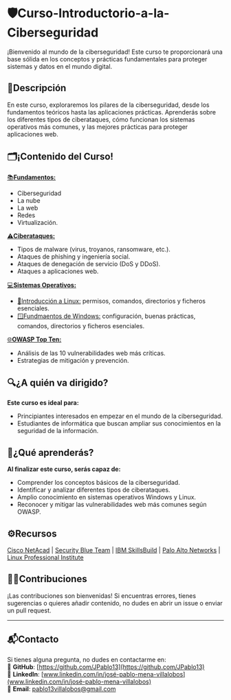 # 🛡️Curso-Introductorio-a-la-Ciberseguridad
¡Bienvenido al mundo de la ciberseguridad! Este curso te proporcionará una base sólida en los conceptos y prácticas fundamentales para proteger sistemas y datos en el mundo digital.

## 📄Descripción
En este curso, exploraremos los pilares de la ciberseguridad, desde los fundamentos teóricos hasta las aplicaciones prácticas. Aprenderás sobre los diferentes tipos de ciberataques, cómo funcionan los sistemas operativos más comunes, y las mejores prácticas para proteger aplicaciones web.

## 🗂️¡Contenido del Curso!
[📚**Fundamentos:**](https://github.com/JPablo13/Curso-Introductorio-a-la-Ciberseguridad/tree/main/1.%20Fundamentos)
-  Ciberseguridad
-  La nube
-  La web
-  Redes
-  Virtualización.

[⚠**Ciberataques:**](https://github.com/JPablo13/Curso-Introductorio-a-la-Ciberseguridad/tree/main/2.%20Ciberataques)
- Tipos de malware (virus, troyanos, ransomware, etc.).
- Ataques de phishing y ingeniería social.
- Ataques de denegación de servicio (DoS y DDoS).
- Ataques a aplicaciones web.

[💻**Sistemas Operativos:**](https://github.com/JPablo13/Curso-Introductorio-a-la-Ciberseguridad/tree/main/3.%20Sistemas%20Operativos)
- [🐧Introducción a Linux:](https://github.com/JPablo13/Curso-Introductorio-a-la-Ciberseguridad/tree/main/3.%20Sistemas%20Operativos/Linux) permisos, comandos, directorios y ficheros esenciales.
- [🪟Fundmaentos de Windows:](https://github.com/JPablo13/Curso-Introductorio-a-la-Ciberseguridad/tree/main/3.%20Sistemas%20Operativos/Windows) configuración, buenas prácticas, comandos, directorios y ficheros esenciales.

[🌐**OWASP Top Ten:**](https://github.com/JPablo13/Curso-Introductorio-a-la-Ciberseguridad/tree/main/4.%20OWASP%20Top%2010)
- Análisis de las 10 vulnerabilidades web más críticas.
- Estrategias de mitigación y prevención.

## 🔍¿A quién va dirigido?
**Este curso es ideal para:**
- Principiantes interesados en empezar en el mundo de la ciberseguridad.
- Estudiantes de informática que buscan ampliar sus conocimientos en la seguridad de la información.

## 🧠¿Qué aprenderás?
**Al finalizar este curso, serás capaz de:**
- Comprender los conceptos básicos de la ciberseguridad.
- Identificar y analizar diferentes tipos de ciberataques.
- Amplio conocimiento en sistemas operativos Windows y Linux.
- Reconocer y mitigar las vulnerabilidades web más comunes según OWASP.

## ⚙Recursos
[Cisco NetAcad](https://www.netacad.com/career-paths/cybersecurity?course=&courseLang=en-US)
| [Security Blue Team](https://www.securityblue.team/courses/blue-team-junior-analyst-pathway-bundle)
| [IBM SkillsBuild](http://skillsbuild.org/adult-learners/explore-learning/cybersecurity-analyst)
| [Palo Alto Networks](https://www.paloaltonetworks.com/cyberpedia/free-cybersecurity-education-courses)
| [Linux Professional Institute](https://www.lpi.org/es/our-certifications/linux-essentials-overview/)

## 🧑‍💻Contribuciones
¡Las contribuciones son bienvenidas! Si encuentras errores, tienes sugerencias o quieres añadir contenido, no dudes en abrir un issue o enviar un pull request.

---

## 📬Contacto
Si tienes alguna pregunta, no dudes en contactarme en:<br>
🔗 **GitHub**: [https://github.com/JPablo13](https://github.com/JPablo13)<br>
💼 **LinkedIn**: [www.linkedin.com/in/josé-pablo-mena-villalobos](www.linkedin.com/in/josé-pablo-mena-villalobos)<br>
📧 **Email**: pablo13villalobos@gmail.com


